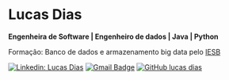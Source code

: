 
  <div class="container">
      <h1>Lucas Dias</h1>
      <p><strong>Engenheira de Software | Engenheiro de dados | Java | Python</strong></p>
      <p>Formação: Banco de dados e armazenamento big data pelo <a href="https://www.iesb.br/cursos/banco-de-dados-e-armazenamento-de-big-data-ead" target="_blank" rel="noreferrer">IESB</a></p>
  </div>

  [![Linkedin: Lucas Dias](https://img.shields.io/badge/-lucasdiasal-blue?style=flat-square&logo=Linkedin&logoColor=white&link=https://www.linkedin.com/in/lucasdiasal/)](https://www.linkedin.com/in/lucasdiasal/)
  [![Gmail Badge](https://img.shields.io/badge/-lucaalencarID@gmail.com-006bed?style=flat-square&logo=Gmail&logoColor=white&link=mailto:lucaalencarid@gmail.com)](mailto:lucaalencarid@gmail.com)
  [![GitHub lucas dias]( https://img.shields.io/github/followers/LucasDiasAl?label=follow&style=social)](https://www.linkedin.com/in/lucasdiasal/)
  
</div>



